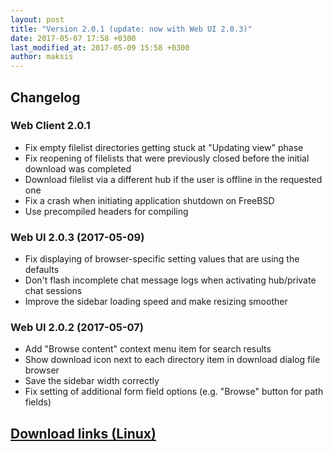 ```yaml
---
layout: post
title: "Version 2.0.1 (update: now with Web UI 2.0.3)"
date: 2017-05-07 17:58 +0300
last_modified_at: 2017-05-09 15:58 +0300
author: maksis
---
```


<!--more-->

## Changelog


### Web Client 2.0.1

- Fix empty filelist directories getting stuck at "Updating view" phase
- Fix reopening of filelists that were previously closed before the initial download was completed
- Download filelist via a different hub if the user is offline in the requested one
- Fix a crash when initiating application shutdown on FreeBSD
- Use precompiled headers for compiling


### Web UI 2.0.3 (2017-05-09)

- Fix displaying of browser-specific setting values that are using the defaults
- Don't flash incomplete chat message logs when activating hub/private chat sessions
- Improve the sidebar loading speed and make resizing smoother

### Web UI 2.0.2 (2017-05-07)

- Add "Browse content" context menu item for search results
- Show download icon next to each directory item in download dialog file browser
- Save the sidebar width correctly
- Fix setting of additional form field options (e.g. "Browse" button for path fields)

## [Download links (Linux)](/docs/installation/linux-binaries.html)